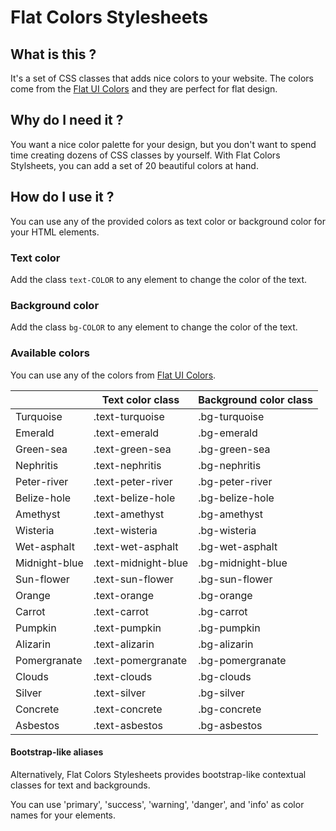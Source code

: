 # Flat Colors Stylesheets

## What is this ?

It's a set of CSS classes that adds nice colors to your website. The colors come from the [Flat UI Colors](https://flatuicolors.com/) and they are perfect for flat design.

## Why do I need it ?

You want a nice color palette for your design, but you don't want to spend time creating dozens of CSS classes by yourself. With Flat Colors Stylsheets, you can add a set of 20 beautiful colors at hand.

## How do I use it ?

You can use any of the provided colors as text color or background color for your HTML elements.

### Text color 

Add the class `text-COLOR` to any element to change the color of the text.

### Background color

Add the class `bg-COLOR` to any element to change the color of the text.

### Available colors

You can use any of the colors from [Flat UI Colors](https://flatuicolors.com/).

|                  | Text color class     | Background color class |
|------------------| ---------------------| -----------------------|
| Turquoise        | .text-turquoise      | .bg-turquoise          |
| Emerald          | .text-emerald        | .bg-emerald            |
| Green-sea        | .text-green-sea      | .bg-green-sea          |
| Nephritis        | .text-nephritis      | .bg-nephritis          |
| Peter-river      | .text-peter-river    | .bg-peter-river        |
| Belize-hole      | .text-belize-hole    | .bg-belize-hole        |
| Amethyst         | .text-amethyst       | .bg-amethyst           |
| Wisteria         | .text-wisteria       | .bg-wisteria           |
| Wet-asphalt      | .text-wet-asphalt    | .bg-wet-asphalt        |
| Midnight-blue    | .text-midnight-blue  | .bg-midnight-blue      |
| Sun-flower       | .text-sun-flower     | .bg-sun-flower         |
| Orange           | .text-orange         | .bg-orange             |
| Carrot           | .text-carrot         | .bg-carrot             |
| Pumpkin          | .text-pumpkin        | .bg-pumpkin            |
| Alizarin         | .text-alizarin       | .bg-alizarin           |
| Pomergranate     | .text-pomergranate   | .bg-pomergranate       |
| Clouds           | .text-clouds         | .bg-clouds             |
| Silver           | .text-silver         | .bg-silver             |
| Concrete         | .text-concrete       | .bg-concrete           |
| Asbestos         | .text-asbestos       | .bg-asbestos           |

#### Bootstrap-like aliases

Alternatively, Flat Colors Stylesheets provides bootstrap-like contextual classes for text and backgrounds.

You can use 'primary', 'success', 'warning', 'danger', and 'info' as color names for your elements.